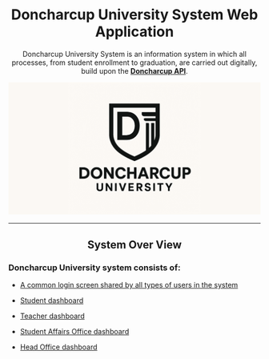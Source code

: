 <div align="center">

<h1>Doncharcup University System Web Application</h1>
<p>
  Doncharcup University System is an information system in which all processes, from student enrollment to graduation, are carried out digitally, build upon the <strong><a href="https://github.com/GHsuhail/Doncharcup-api">Doncharcup API</a></strong>.
</p>

<img src="assets/logo.png" alt="Doncharcup Logo"/>

---
System Over View
---
</div>




### Doncharcup University system consists of:

- [A common login screen shared by all types of users in the system](./docs/Login-Screen.md)

- [Student dashboard](./docs/Student-App.md)

- [Teacher dashboard](./docs/Professor-App.md)

- [Student Affairs Office dashboard](./docs/Student-Affairs-App.md)

- [Head Office dashboard](./docs/Head-Office-App.md)

